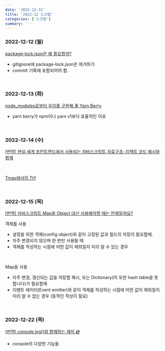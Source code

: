 ```yaml
---
date: '2022-12-31'
title: '2022-12 스크랩'
categories: ['스크랩']
summary: '-'
---
```



### 2022-12-12 (월)

[package-lock.json은 왜 필요할까?](https://hyunjun19.github.io/2018/03/23/package-lock-why-need/)
* gitignore에 package-lock.json은 제거하기
* commit 기록에 포함되어야 함.

<br>

### 2022-12-13 (화)

[node_modules로부터 우리를 구원해 줄 Yarn Berry](https://toss.tech/article/node-modules-and-yarn-berry)
* yarn berry가 npm이나 yarn v1보다 효율적인 이유


<br>


### 2022-12-14 (수)

[[번역] 현실 세계 프런트엔드에서 사용되는 자바스크립트 자료구조: 리액트 코드 예시와 함께](https://velog.io/@eunbinn/javascript-data-structures)

<br>

[Tmax에서의 7년](https://velog.io/@grin/Tmaxhistory)

<br>

### 2022-12-15 (목)

[[번역] 자바스크립트 Map을 Object 대신 사용해야할 때는 언제일까요?](https://velog.io/@oneook/%EB%B2%88%EC%97%AD-%EC%9E%90%EB%B0%94%EC%8A%A4%ED%81%AC%EB%A6%BD%ED%8A%B8-Map%EC%9D%84-Object-%EB%8C%80%EC%8B%A0-%EC%82%AC%EC%9A%A9%ED%95%B4%EC%95%BC%ED%95%A0-%EB%95%8C%EB%8A%94-%EC%96%B8%EC%A0%9C%EC%9D%BC%EA%B9%8C%EC%9A%94)

객체를 사용
* 설정을 위한 객체(config object)와 같이 고정된 값과 필드의 저장이 필요할때.
* 자주 변경되지 않으며 한 번만 사용될 때
* 객체를 작성하는 시점에 어떤 값이 채워질지 미리 알 수 있는 경우

<br>

Map을 사용
* 자주 변경, 갱신되는 값을 저장할 해시, 또는 Dictionary(이 또한 hash table을 뜻합니다)가 필요할때
* 이벤트 에미터(Event emitter)와 같이 객체를 작성하는 시점에 어떤 값이 채워질지 미리 알 수 없는 경우 (동적인 작성이 필요)


<br>

### 2022-12-22 (목)

[(번역) console.log()와 함께하는 재미 💿](https://ykss.netlify.app/translation/fun-with-console-log/)
* console의 다양한 기능들